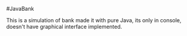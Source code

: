#JavaBank

This is a simulation of bank made it with pure Java, its only in console, doesn't have graphical interface implemented.
